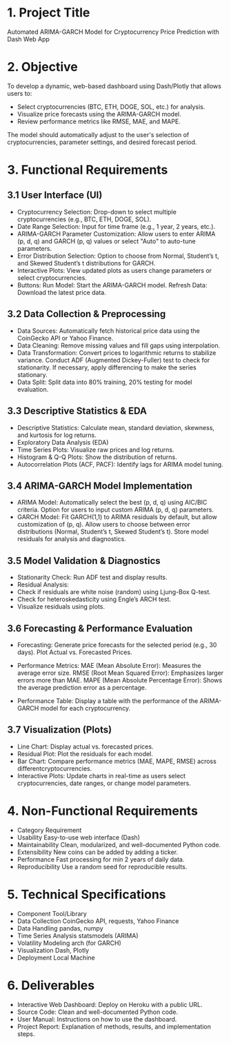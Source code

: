# 1. Project Title

Automated ARIMA-GARCH Model for Cryptocurrency Price Prediction with Dash Web App

# 2. Objective

To develop a dynamic, web-based dashboard using Dash/Plotly that allows users to:
- Select cryptocurrencies (BTC, ETH, DOGE, SOL, etc.) for analysis.
- Visualize price forecasts using the ARIMA-GARCH model.
- Review performance metrics like RMSE, MAE, and MAPE.

The model should automatically adjust to the user's selection of cryptocurrencies, parameter settings, and desired forecast period.

# 3. Functional Requirements
## 3.1 User Interface (UI)

- Cryptocurrency Selection: Drop-down to select multiple cryptocurrencies (e.g., BTC, ETH, DOGE, SOL).
- Date Range Selection: Input for time frame (e.g., 1 year, 2 years, etc.).
- ARIMA-GARCH Parameter Customization: Allow users to enter ARIMA (p, d, q) and GARCH (p, q) values or select "Auto" to auto-tune parameters.
- Error Distribution Selection: Option to choose from Normal, Student’s t, and Skewed Student’s t distributions for GARCH.
- Interactive Plots: View updated plots as users change parameters or select cryptocurrencies.
-  Buttons:
    Run Model: Start the ARIMA-GARCH model.
    Refresh Data: Download the latest price data.

## 3.2 Data Collection & Preprocessing

- Data Sources: Automatically fetch historical price data using the CoinGecko API or Yahoo Finance.
- Data Cleaning: Remove missing values and fill gaps using interpolation.
- Data Transformation:
     Convert prices to logarithmic returns to stabilize variance.
     Conduct ADF (Augmented Dickey-Fuller) test to check for stationarity.
    If necessary, apply differencing to make the series stationary.
- Data Split: Split data into 80% training, 20% testing for model evaluation.

## 3.3 Descriptive Statistics & EDA

- Descriptive Statistics: Calculate mean, standard deviation, skewness, and kurtosis for log returns.
- Exploratory Data Analysis (EDA)
- Time Series Plots: Visualize raw prices and log returns.
- Histogram & Q-Q Plots: Show the distribution of returns.
- Autocorrelation Plots (ACF, PACF): Identify lags for ARIMA model tuning.

## 3.4 ARIMA-GARCH Model Implementation

- ARIMA Model:
     Automatically select the best (p, d, q) using AIC/BIC criteria.
    Option for users to input custom ARIMA (p, d, q) parameters.
- GARCH Model:
     Fit GARCH(1,1) to ARIMA residuals by default, but allow customization of (p, q).
     Allow users to choose between error distributions (Normal, Student’s t, Skewed Student’s t).
    Store model residuals for analysis and diagnostics.

## 3.5 Model Validation & Diagnostics
- Stationarity Check: Run ADF test and display results.
- Residual Analysis:
- Check if residuals are white noise (random) using Ljung-Box Q-test.
- Check for heteroskedasticity using Engle’s ARCH test.
- Visualize residuals using plots.

## 3.6 Forecasting & Performance Evaluation

- Forecasting:
    Generate price forecasts for the selected period (e.g., 30 days).
    Plot Actual vs. Forecasted Prices.

- Performance Metrics:
    MAE (Mean Absolute Error): Measures the average error size.
    RMSE (Root Mean Squared Error): Emphasizes larger errors more than MAE.
    MAPE (Mean Absolute Percentage Error): Shows the average prediction error as a percentage.

- Performance Table:
    Display a table with the performance of the ARIMA-GARCH model for each cryptocurrency.

## 3.7 Visualization (Plots)

- Line Chart: Display actual vs. forecasted prices.
- Residual Plot: Plot the residuals for each model.
- Bar Chart: Compare performance metrics (MAE, MAPE, RMSE) across differentcryptocurrencies.
- Interactive Plots: Update charts in real-time as users select cryptocurrencies, date ranges, or change model parameters.

# 4. Non-Functional Requirements

- Category Requirement
- Usability Easy-to-use web interface (Dash)
- Maintainability Clean, modularized, and well-documented Python code.
- Extensibility New coins can be added by adding a ticker.
- Performance Fast processing for min 2 years of daily data.
- Reproducibility Use a random seed for reproducible results.

# 5. Technical Specifications

- Component Tool/Library
- Data Collection CoinGecko API, requests, Yahoo Finance
- Data Handling pandas, numpy
- Time Series Analysis statsmodels (ARIMA)
- Volatility Modeling arch (for GARCH)
- Visualization Dash, Plotly
- Deployment Local Machine

# 6. Deliverables

- Interactive Web Dashboard: Deploy on Heroku with a public URL.
- Source Code: Clean and well-documented Python code.
- User Manual: Instructions on how to use the dashboard.
- Project Report: Explanation of methods, results, and implementation steps.
